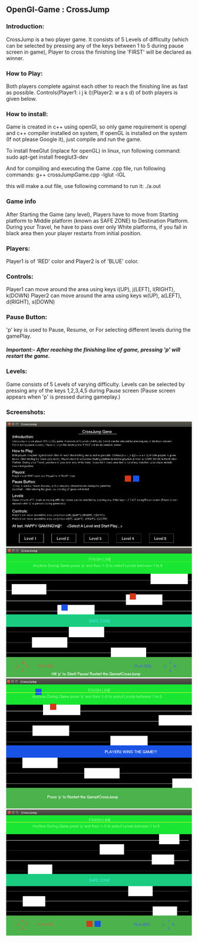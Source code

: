 ## OpenGl-Game : CrossJump

### Introduction: 
CrossJump is a two player game. It consists of 5 Levels of difficulty (which can be selected by 
pressing any of the keys between 1 to 5 during pause screen in game), Player to cross the finishing line 'FIRST' 
will be declared as winner.

### How to Play: 
Both players complete against each other to reach the finishing line as fast as possible.
Controls(Player1: i j k l)(Player2: w a s d) of both players is given below. 

### How to install:
Game is created in c++ using openGl, so only game requirement is opengl and c++ compiler installed on system,
If openGL is installed on the system (If not please Google it), just compile and run the game.

To install freeGlut (inplace for openGL) in linux, run following command:
sudo apt-get install freeglut3-dev

And for compiling and executing the Game .cpp file, run following commands:
g++ crossJumpGame.cpp -lglut -lGL

this will make a.out file, use following command to run it:
./a.out

### Game info
After Starting the Game (any level), 
Players have to move from Starting platform to Middle platform (known as SAFE ZONE) to Destination Platform.
During your Travel, he have to pass over only White platforms, if you fall in black area then your player restarts 
from initial position. 

### Players:
Player1 is of 'RED' color and Player2 is of 'BLUE' color.

### Controls: 
Player1 can move around the area using keys i(UP), j(LEFT), l(RIGHT), k(DOWN)
Player2 can move around the area using keys w(UP), a(LEFT), d(RIGHT), s(DOWN)

### Pause Button: 
'p' key is used to Pause, Resume, or For selecting different levels during the gamePlay.

##### Important:- After reaching the finishing line of game, pressing 'p' will restart the game.

### Levels: 
Game consists of 5 Levels of varying difficulty. Levels can be selected by pressing any of the keys
1,2,3,4,5 during Pause screen (Pause screen appears when 'p' is pressed during gameplay.)

### Screenshots:
![Screenshot 1](screenshot1.png?raw=true "Instruction Screen")
![Screenshot 2](screenshot2.png?raw=true "Stage 3 Screen")
![Screenshot 3](screenshot3.png?raw=true "Winner Screen")
![Screenshot 4](screenshot4.png?raw=true "Stage 5 Screen")

